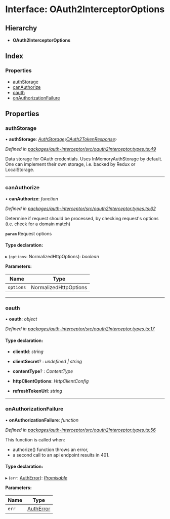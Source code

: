 # Interface: OAuth2InterceptorOptions

## Hierarchy

* **OAuth2InterceptorOptions**

## Index

### Properties

* [authStorage](oauth2interceptoroptions.md#authstorage)
* [canAuthorize](oauth2interceptoroptions.md#canauthorize)
* [oauth](oauth2interceptoroptions.md#oauth)
* [onAuthorizationFailure](oauth2interceptoroptions.md#onauthorizationfailure)

## Properties

###  authStorage

• **authStorage**: *[AuthStorage](authstorage.md)‹[OAuth2TokenResponse](oauth2tokenresponse.md)›*

*Defined in [packages/auth-interceptor/src/oauth2Interceptor.types.ts:49](https://github.com/headline-1/coolio/blob/0131267/packages/auth-interceptor/src/oauth2Interceptor.types.ts#L49)*

Data storage for OAuth credentials. Uses InMemoryAuthStorage by default.
One can implement their own storage, i.e. backed by Redux or LocalStorage.

___

###  canAuthorize

• **canAuthorize**: *function*

*Defined in [packages/auth-interceptor/src/oauth2Interceptor.types.ts:62](https://github.com/headline-1/coolio/blob/0131267/packages/auth-interceptor/src/oauth2Interceptor.types.ts#L62)*

Determine if request should be processed, by checking request's options (i.e. check for a domain match)

**`param`** Request options

#### Type declaration:

▸ (`options`: NormalizedHttpOptions): *boolean*

**Parameters:**

Name | Type |
------ | ------ |
`options` | NormalizedHttpOptions |

___

###  oauth

• **oauth**: *object*

*Defined in [packages/auth-interceptor/src/oauth2Interceptor.types.ts:17](https://github.com/headline-1/coolio/blob/0131267/packages/auth-interceptor/src/oauth2Interceptor.types.ts#L17)*

#### Type declaration:

* **clientId**: *string*

* **clientSecret**? : *undefined | string*

* **contentType**? : *ContentType*

* **httpClientOptions**: *HttpClientConfig*

* **refreshTokenUrl**: *string*

___

###  onAuthorizationFailure

• **onAuthorizationFailure**: *function*

*Defined in [packages/auth-interceptor/src/oauth2Interceptor.types.ts:56](https://github.com/headline-1/coolio/blob/0131267/packages/auth-interceptor/src/oauth2Interceptor.types.ts#L56)*

This function is called when:
- authorize() function throws an error,
- a second call to an api endpoint results in 401.

#### Type declaration:

▸ (`err`: [AuthError](../classes/autherror.md)): *[Promisable](../README.md#promisable)*

**Parameters:**

Name | Type |
------ | ------ |
`err` | [AuthError](../classes/autherror.md) |
